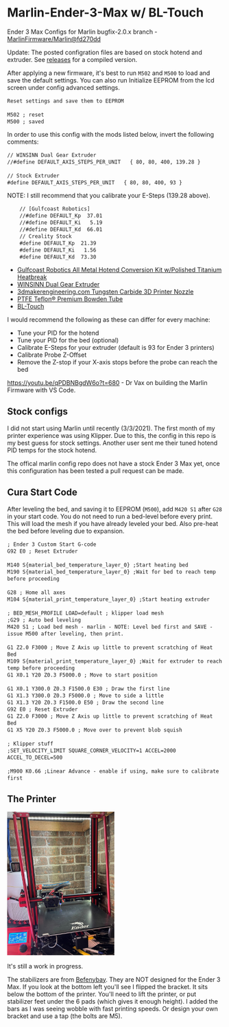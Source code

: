 # Marlin-Ender-3-Max w/ BL-Touch
Ender 3 Max Configs for Marlin bugfix-2.0.x branch - [MarlinFirmware/Marlin@fd270dd](https://github.com/MarlinFirmware/Marlin/commit/fd270ddc6c5b4d78437d590ae8066326850555d7)

Update: The posted configration files are based on stock hotend and extruder. See [releases](https://github.com/ChadDevOps/Marlin-Ender-3-Max/releases) for a compiled version.

After applying a new firmware, it's best to run `M502` and `M500` to load and save the default settings. You can also run Initialize EEPROM from the lcd screen under config advanced settings.

```
Reset settings and save them to EEPROM

M502 ; reset
M500 ; saved
```

In order to use this config with the mods listed below, invert the following comments:

```
// WINSINN Dual Gear Extruder
//#define DEFAULT_AXIS_STEPS_PER_UNIT   { 80, 80, 400, 139.28 }

// Stock Extruder
#define DEFAULT_AXIS_STEPS_PER_UNIT   { 80, 80, 400, 93 }
```
NOTE: I still recommend that you calibrate your E-Steps (139.28 above).

```    
    // [Gulfcoast Robotics]
    //#define DEFAULT_Kp  37.01
    //#define DEFAULT_Ki   5.19
    //#define DEFAULT_Kd  66.01
    // Creality Stock
    #define DEFAULT_Kp  21.39
    #define DEFAULT_Ki   1.56
    #define DEFAULT_Kd  73.30
```

* [Gulfcoast Robotics All Metal Hotend Conversion Kit w/Polished Titanium Heatbreak](https://amzn.to/3rg7BvT)
* [WINSINN Dual Gear Extruder](https://amzn.to/3qgkBQC)
* [3dmakerengineering.com Tungsten Carbide 3D Printer Nozzle](https://www.3dmakerengineering.com/collections/3d-printer-nozzles/products/tungsten-carbide-3d-printer-nozzle?variant=14784857112631)
* [PTFE Teflon® Premium Bowden Tube](https://www.3dmakerengineering.com/collections/accessories/products/ptfe-teflon-premium-bowden-tube)
* [BL-Touch](https://amzn.to/384td6M)

I would recommend the following as these can differ for every machine:

- Tune your PID for the hotend
- Tune your PID for the bed (optional)
- Calibrate E-Steps for your extruder (default is 93 for Ender 3 printers) 
- Calibrate Probe Z-Offset 
- Remove the Z-stop if your X-axis stops before the probe can reach the bed

https://youtu.be/qPDBNBgdW6o?t=680 - Dr Vax on building the Marlin Firmware with VS Code.

## Stock configs

I did not start using Marlin until recently (3/3/2021). The first month of my printer experience was using Klipper. Due to this, the config in this repo is my best guess for stock settings. Another user sent me their tuned hotend PID temps for the stock hotend. 

The offical marlin config repo does not have a stock Ender 3 Max yet, once this configuration has been tested a pull request can be made.

## Cura Start Code

After leveling the bed, and saving it to EEPROM (`M500`), add `M420 S1` after `G28` in your start code. You do not need to run a bed-level before every print. This will load the mesh if you have already leveled your bed. Also pre-heat the bed before leveling due to expansion.

```
; Ender 3 Custom Start G-code
G92 E0 ; Reset Extruder

M140 S{material_bed_temperature_layer_0} ;Start heating bed
M190 S{material_bed_temperature_layer_0} ;Wait for bed to reach temp before proceeding

G28 ; Home all axes
M104 S{material_print_temperature_layer_0} ;Start heating extruder

; BED_MESH_PROFILE LOAD=default ; klipper load mesh
;G29 ; Auto bed leveling
M420 S1 ; Load bed mesh - marlin - NOTE: Level bed first and SAVE - issue M500 after leveling, then print.

G1 Z2.0 F3000 ; Move Z Axis up little to prevent scratching of Heat Bed
M109 S{material_print_temperature_layer_0} ;Wait for extruder to reach temp before proceeding
G1 X0.1 Y20 Z0.3 F5000.0 ; Move to start position

G1 X0.1 Y300.0 Z0.3 F1500.0 E30 ; Draw the first line
G1 X1.3 Y300.0 Z0.3 F5000.0 ; Move to side a little
G1 X1.3 Y20 Z0.3 F1500.0 E50 ; Draw the second line
G92 E0 ; Reset Extruder
G1 Z2.0 F3000 ; Move Z Axis up little to prevent scratching of Heat Bed
G1 X5 Y20 Z0.3 F5000.0 ; Move over to prevent blob squish

; Klipper stuff 
;SET_VELOCITY_LIMIT SQUARE_CORNER_VELOCITY=1 ACCEL=2000 ACCEL_TO_DECEL=500

;M900 K0.66 ;Linear Advance - enable if using, make sure to calibrate first
```

## The Printer

<img src="./Ender-3-Max.jpeg?raw=true" width="250">

It's still a work in progress. 

The stabilizers are from [Befenybay](https://amzn.to/3rhibTq). They are NOT designed for the Ender 3 Max. If you look at the bottom left you'll see I flipped the bracket. It sits below the bottom of the printer. You'll need to lift the printer, or put stabilizer feet under the 6 pads (which gives it enough height). I added the bars as I was seeing wobble with fast printing speeds.  Or design your own bracket and use a tap (the bolts are M5).
